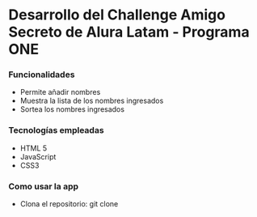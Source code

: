 <h1>Desarrollo del Challenge Amigo Secreto de Alura Latam - Programa ONE</h1>

<h3>Funcionalidades</h3>

- Permite añadir nombres
- Muestra la lista de los nombres ingresados
- Sortea los nombres ingresados

<h3>Tecnologías empleadas</h3>

- HTML 5
- JavaScript
- CSS3

<h3>Como usar la app</h3>

- Clona el repositorio:
git clone 
